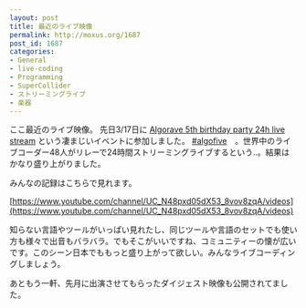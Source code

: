 ```yaml
---
layout: post
title: 最近のライブ映像
permalink: http://moxus.org/1687
post_id: 1687
categories: 
- General
- live-coding
- Programming
- SuperCollider
- ストリーミングライブ
- 楽器
---
```


ここ最近のライブ映像。 先日3/17日に
[Algorave 5th birthday party 24h live stream](https://algorave.com/wearefive/) という凄まじいイベントに参加しました。 
[#algofive](https://twitter.com/search?q=%23algofive&src=typd)　。世界中のライブコーダー48人がリレーで24時間ストリーミングライブするという..。結果はかなり盛り上がりました。





みんなの記録はこちらで見れます。


[https://www.youtube.com/channel/UC_N48pxd05dX53_8vov8zqA/videos](https://www.youtube.com/channel/UC_N48pxd05dX53_8vov8zqA/videos)


知らない言語やツールがいっぱい見れたし、同じツールや言語のセットでも使い方も様々で出音もバラバラ。でもそこがいいですね、コミュニティーの懐が広いです。このシーン日本でももっと盛り上がって欲しい。みんなライブコーディングしましょう。


あともう一軒、先月に出演させてもらったダイジェスト映像も公開されてました。